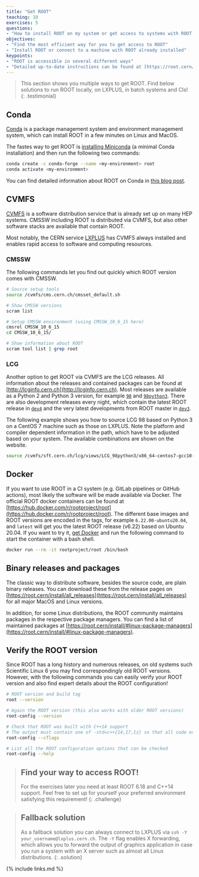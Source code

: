 ```yaml
---
title: "Get ROOT"
teaching: 10
exercises: 5
questions:
- "How to install ROOT on my system or get access to systems with ROOT pre-installed?"
objectives:
- "Find the most efficient way for you to get access to ROOT"
- "Install ROOT or connect to a machine with ROOT already installed"
keypoints:
- "ROOT is accessible in several different ways"
- "Detailed up-to-date instructions can be found at [https://root.cern/install](https://root.cern/install)"
---
```


> This section shows you multiple ways to get ROOT. Find below solutions to run ROOT locally, on LXPLUS, in batch systems and CIs!
{: .testimonial}

## Conda

[Conda](https://docs.conda.io/en/latest/) is a package management system and environment management system, which can install ROOT in a few minutes on Linux and MacOS.

The fastes way to get ROOT is [installing Miniconda](https://docs.conda.io/en/latest/miniconda.html) (a minimal Conda installation) and then run the following two commands:

```bash
conda create -c conda-forge --name <my-environment> root
conda activate <my-environment>
```

You can find detailed information about ROOT on Conda in [this blog post](https://iscinumpy.gitlab.io/post/root-conda/).

## CVMFS

[CVMFS](https://cernvm.cern.ch/portal/filesystem) is a software distribution service that is already set up on many HEP systems. CMSSW including ROOT is distributed via CVMFS, but also other software stacks are available that contain ROOT.

Most notably, the CERN service [LXPLUS](http://information-technology.web.cern.ch/services/lxplus-service) has CVMFS always installed and enables rapid access to software and computing resources.

### CMSSW

The following commands let you find out quickly which ROOT version comes with CMSSW.

```bash
# Source setup tools
source /cvmfs/cms.cern.ch/cmsset_default.sh

# Show CMSSW versions
scram list

# Setup CMSSW environment (using CMSSW_10_6_15 here)
cmsrel CMSSW_10_6_15
cd CMSSW_10_6_15/

# Show information about ROOT
scram tool list | grep root
```

### LCG

Another option to get ROOT via CVMFS are the LCG releases. All information about the releases and contained packages can be found at [http://lcginfo.cern.ch](http://lcginfo.cern.ch). Most releases are available as a Python 2 and Python 3 version, for example [`98`](http://lcginfo.cern.ch/release/98/) and [`98python3`](http://lcginfo.cern.ch/release/98python3/). There are also development releases every night, which contain the latest ROOT release in [`dev4`](http://lcginfo.cern.ch/release/dev4/) and the very latest developments from ROOT master in [`dev3`](http://lcginfo.cern.ch/release/dev3/).

The following example shows you how to source LCG 98 based on Python 3 on a CentOS 7 machine such as those on LXPLUS. Note the platform and compiler dependent information in the path, which have to be adjusted based on your system. The available combinations are shown on the website.

```bash
source /cvmfs/sft.cern.ch/lcg/views/LCG_98python3/x86_64-centos7-gcc10-opt/setup.sh
```

## Docker

If you want to use ROOT in a CI system (e.g. GitLab pipelines or GitHub actions), most likely the software will be made available via Docker. The official ROOT docker containers can be found at [https://hub.docker.com/r/rootproject/root](https://hub.docker.com/r/rootproject/root). The different base images and ROOT versions are encoded in the tags, for example `6.22.00-ubuntu20.04`, and `latest` will get you the latest ROOT release (v6.22) based on Ubuntu 20.04. If you want to try it, [get Docker](https://docs.docker.com/get-docker/) and run the following command to start the container with a bash shell.

```bash
docker run --rm -it rootproject/root /bin/bash
```

## Binary releases and packages

The classic way to distribute software, besides the source code, are plain binary releases. You can download these from the release pages on [https://root.cern/install/all_releases](https://root.cern/install/all_releases) for all major MacOS and Linux versions.

In addition, for some Linux distributions, the ROOT community maintains packages in the respective package managers. You can find a list of maintained packages at [https://root.cern/install/#linux-package-managers](https://root.cern/install/#linux-package-managers).

## Verify the ROOT version

Since ROOT has a long history and numerous releases, on old systems such Scientific Linux 6 you may find correspondingly old ROOT versions. However, with the following commands you can easily verify your ROOT version and also find expert details about the ROOT configuration!

```bash
# ROOT version and build tag
root --version

# Again the ROOT version (this also works with older ROOT versions)
root-config --version

# Check that ROOT was built with C++14 support
# The output must contain one of -std=c++{14,17,1z} so that all code examples of this lesson run!
root-config --cflags

# List all the ROOT configuration options that can be checked
root-config --help
```

> ## Find your way to access ROOT!
> For the exercises later you need at least ROOT 6.18 and C++14 support. Feel free to set up for yourself your preferred environment satisfying this requirement!
{: .challenge}


> ## Fallback solution
> As a fallback solution you can always connect to LXPLUS via `ssh -Y your_username@lxplus.cern.ch`. The `-Y` flag enables X forwarding, which allows you to forward the output of graphics application in case you run a system with an X server such as almost all Linux distributions.
{: .solution}

{% include links.md %}
